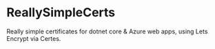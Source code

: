 # ReallySimpleCerts
Really simple certificates for dotnet core &amp; Azure web apps, using Lets Encrypt via Certes.
